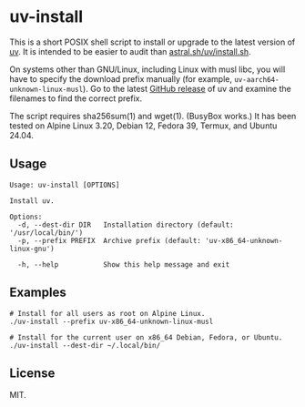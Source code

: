 # uv-install

This is a short POSIX shell script to install or upgrade to the latest version of [uv](https://github.com/astral-sh/uv).
It is intended to be easier to audit than [astral.sh/uv/install.sh](https://astral.sh/uv/install.sh).

On systems other than GNU/Linux, including Linux with musl libc, you will have to specify the download prefix manually (for example, `uv-aarch64-unknown-linux-musl`).
Go to the latest [GitHub release](https://github.or/astral-sh/uv/releases) of uv and examine the filenames to find the correct prefix.

The script requires sha256sum(1) and wget(1).
(BusyBox works.)
It has been tested on Alpine Linux 3.20, Debian 12, Fedora 39, Termux, and Ubuntu 24.04.

## Usage

```none
Usage: uv-install [OPTIONS]

Install uv.

Options:
  -d, --dest-dir DIR   Installation directory (default: '/usr/local/bin/')
  -p, --prefix PREFIX  Archive prefix (default: 'uv-x86_64-unknown-linux-gnu')

  -h, --help           Show this help message and exit
```

## Examples

```none
# Install for all users as root on Alpine Linux.
./uv-install --prefix uv-x86_64-unknown-linux-musl

# Install for the current user on x86_64 Debian, Fedora, or Ubuntu.
./uv-install --dest-dir ~/.local/bin/
```

## License

MIT.
